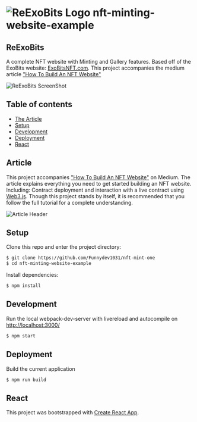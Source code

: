 # ![ReExoBits Logo](http://greenzeta.com/wp-content/uploads/2021/11/article_icon.png) nft-minting-website-example
## ReExoBits

A complete NFT website with Minting and Gallery features. Based off of the ExoBits website: [ExoBitsNFT.com](https://exobitsnft.com/). This project accompanies the medium article ["How To Build An NFT Website"](#article)

![ReExoBits ScreenShot](http://greenzeta.com/wp-content/uploads/2021/11/reexobits_preview.png)

## Table of contents
- [The Article](#article)
- [Setup](#setup)
- [Development](#development)
- [Deployment](#deployment)
- [React](#react)

## Article
This project accompanies ["How To Build An NFT Website"](https://medium.com/@greenzeta/how-to-build-an-nft-website-b66431560fff) on Medium. The article explains everything you need to get started building an NFT website. Including: Contract deployment and interaction with a live contract using [Web3.js](https://github.com/ChainSafe/web3.js). Though this project stands by itself, it is recommended that you follow the full tutorial for a complete understanding.

![Article Header](http://greenzeta.com/wp-content/uploads/2021/11/article_header.png)

## Setup
Clone this repo and enter the project directory:

```sh
$ git clone https://github.com/Funnydev1031/nft-mint-one
$ cd nft-minting-website-example
```
Install dependencies:
```sh
$ npm install
```

## Development
Run the local webpack-dev-server with livereload and autocompile on [http://localhost:3000/](http://localhost:3000/)
```sh
$ npm start
```
## Deployment
Build the current application
```sh
$ npm run build
```

## React
This project was bootstrapped with [Create React App](https://github.com/facebook/create-react-app).
